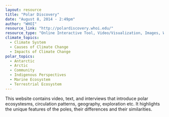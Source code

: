 ```yaml
---
layout: resource
title: "Polar Discovery"
date: "August 8, 2014 - 2:49pm"
author: "WHOI"
resource_link: "http://polardiscovery.whoi.edu/"
resource_type: "Online Interactive Tool, Video/Visualization, Images, Website"
climate_topics:
  - Climate System
  - Causes of Climate Change
  - Impacts of Climate Change
polar_topics:
  - Antarctic
  - Arctic
  - Community
  - Indigenous Perspectives
  - Marine Ecosystem
  - Terrestrial Ecosystem
---
```


This website contains video, text, and interviews that introduce polar ecosystesms, circulation patterns, geography, exploration etc.  It highlights the unique features of the poles, their differences and their similarities.